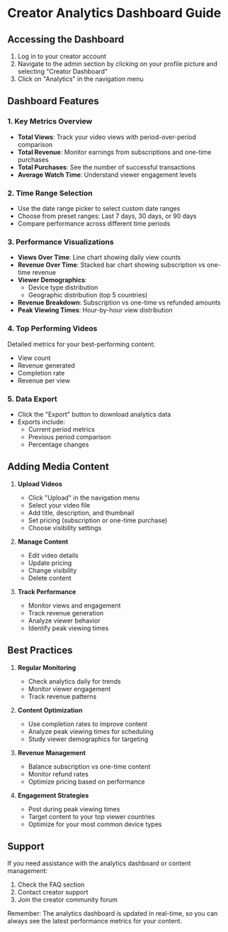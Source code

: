 # Creator Analytics Dashboard Guide

## Accessing the Dashboard

1. Log in to your creator account
2. Navigate to the admin section by clicking on your profile picture and selecting "Creator Dashboard"
3. Click on "Analytics" in the navigation menu

## Dashboard Features

### 1. Key Metrics Overview
- **Total Views**: Track your video views with period-over-period comparison
- **Total Revenue**: Monitor earnings from subscriptions and one-time purchases
- **Total Purchases**: See the number of successful transactions
- **Average Watch Time**: Understand viewer engagement levels

### 2. Time Range Selection
- Use the date range picker to select custom date ranges
- Choose from preset ranges: Last 7 days, 30 days, or 90 days
- Compare performance across different time periods

### 3. Performance Visualizations
- **Views Over Time**: Line chart showing daily view counts
- **Revenue Over Time**: Stacked bar chart showing subscription vs one-time revenue
- **Viewer Demographics**: 
  - Device type distribution
  - Geographic distribution (top 5 countries)
- **Revenue Breakdown**: Subscription vs one-time vs refunded amounts
- **Peak Viewing Times**: Hour-by-hour view distribution

### 4. Top Performing Videos
Detailed metrics for your best-performing content:
- View count
- Revenue generated
- Completion rate
- Revenue per view

### 5. Data Export
- Click the "Export" button to download analytics data
- Exports include:
  - Current period metrics
  - Previous period comparison
  - Percentage changes

## Adding Media Content

1. **Upload Videos**
   - Click "Upload" in the navigation menu
   - Select your video file
   - Add title, description, and thumbnail
   - Set pricing (subscription or one-time purchase)
   - Choose visibility settings

2. **Manage Content**
   - Edit video details
   - Update pricing
   - Change visibility
   - Delete content

3. **Track Performance**
   - Monitor views and engagement
   - Track revenue generation
   - Analyze viewer behavior
   - Identify peak viewing times

## Best Practices

1. **Regular Monitoring**
   - Check analytics daily for trends
   - Monitor viewer engagement
   - Track revenue patterns

2. **Content Optimization**
   - Use completion rates to improve content
   - Analyze peak viewing times for scheduling
   - Study viewer demographics for targeting

3. **Revenue Management**
   - Balance subscription vs one-time content
   - Monitor refund rates
   - Optimize pricing based on performance

4. **Engagement Strategies**
   - Post during peak viewing times
   - Target content to your top viewer countries
   - Optimize for your most common device types

## Support

If you need assistance with the analytics dashboard or content management:
1. Check the FAQ section
2. Contact creator support
3. Join the creator community forum

Remember: The analytics dashboard is updated in real-time, so you can always see the latest performance metrics for your content. 